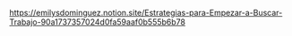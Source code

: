 https://emilysdominguez.notion.site/Estrategias-para-Empezar-a-Buscar-Trabajo-90a1737357024d0fa59aaf0b555b6b78
